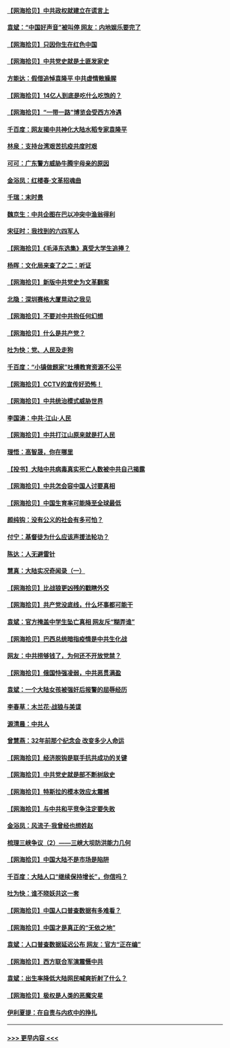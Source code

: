 #### [【网海拾贝】中共政权就建立在谎言上](../pages/nsc993/n12981880.md?t=05291352) 
#### [袁斌：“中国好声音”被叫停 网友：内地娱乐要完了](../pages/nsc993/n12981826.md?t=05291352) 
#### [【网海拾贝】只因你生在红色中国](../pages/nsc993/n12979096.md?t=05291352) 
#### [【网海拾贝】中共党史就是土匪发家史](../pages/nsc993/n12976478.md?t=05291352) 
#### [方能达：假借追悼袁隆平 中共虚情散臊腥](../pages/nsc993/n12976396.md?t=05291352) 
#### [【网海拾贝】14亿人到底是吃什么吃饱的？](../pages/nsc993/n12974125.md?t=05291352) 
#### [【网海拾贝】“一带一路”博览会受西方冷遇](../pages/nsc993/n12971787.md?t=05291352) 
#### [千百度：网友揭中共神化大陆水稻专家袁隆平](../pages/nsc993/n12971733.md?t=05291352) 
#### [林泉：支持台湾艰苦抗疫共度时艰](../pages/nsc993/n12971350.md?t=05291352) 
#### [可可：广东警方威胁牛腾宇母亲的原因](../pages/nsc993/n12971100.md?t=05291352) 
#### [金浴凤：红楼春·文革招魂曲](../pages/nsc993/n12970354.md?t=05291352) 
#### [千瑞：末时景](../pages/nsc993/n12970337.md?t=05291352) 
#### [魏京生：中共企图在巴以冲突中渔翁得利](../pages/nsc993/n12970286.md?t=05291352) 
#### [宋征时：我找到的六四军人](../pages/nsc993/n12970213.md?t=05291352) 
#### [【网海拾贝】《毛泽东选集》真受大学生追捧？](../pages/nsc993/n12968779.md?t=05291352) 
#### [杨晖：文化局来查了之二：听证](../pages/nsc993/n12966528.md?t=05291352) 
#### [【网海拾贝】新版中共党史为文革翻案](../pages/nsc993/n12967526.md?t=05291352) 
#### [北隐：深圳赛格大厦晃动之我见](../pages/nsc993/n12967393.md?t=05291352) 
#### [【网海拾贝】不要对中共抱任何幻想](../pages/nsc993/n12965222.md?t=05291352) 
#### [【网海拾贝】什么是共产党？](../pages/nsc993/n12962781.md?t=05291352) 
#### [吐为快：党、人民及走狗](../pages/nsc993/n12962747.md?t=05291352) 
#### [千百度：“小镇做题家”吐槽教育资源不公平](../pages/nsc993/n12962705.md?t=05291352) 
#### [【网海拾贝】CCTV的宣传好恐怖！](../pages/nsc993/n12959984.md?t=05291352) 
#### [【网海拾贝】中共统治模式威胁世界](../pages/nsc993/n12957622.md?t=05291352) 
#### [李国涛：中共‧江山‧人民](../pages/nsc993/n12957502.md?t=05291352) 
#### [【网海拾贝】中共打江山原来就是打人民](../pages/nsc993/n12954345.md?t=05291352) 
#### [理悟：高智晟，你在哪里](../pages/nsc993/n12953115.md?t=05291352) 
#### [【投书】大陆中共病毒真实死亡人数被中共自己揭露](../pages/nsc993/n12953050.md?t=05291352) 
#### [【网海拾贝】中共怎会容中国人讨要真相](../pages/nsc993/n12952161.md?t=05291352) 
#### [【网海拾贝】中国生育率可能降至全球最低](../pages/nsc993/n12948793.md?t=05291352) 
#### [颜纯钩：没有公义的社会有多可怕？](../pages/nsc993/n12947626.md?t=05291352) 
#### [付宁：基督徒为什么应该声援法轮功？](../pages/nsc993/n12947233.md?t=05291352) 
#### [陈达：人无避雷针](../pages/nsc993/n12947098.md?t=05291352) 
#### [慧真：大陆实况奇闻录（一）](../pages/nsc993/n12945811.md?t=05291352) 
#### [【网海拾贝】比战狼更凶残的戳瞎外交](../pages/nsc993/n12945717.md?t=05291352) 
#### [【网海拾贝】共产党没底线，什么坏事都可能干](../pages/nsc993/n12942090.md?t=05291352) 
#### [袁斌：官方掩盖中学生坠亡真相 网友斥“糊弄谁”](../pages/nsc993/n12942029.md?t=05291352) 
#### [【网海拾贝】巴西总统暗指疫情是中共生化战](../pages/nsc993/n12938999.md?t=05291352) 
#### [网友：中共捞够钱了，为何还不开放党禁？](../pages/nsc993/n12938952.md?t=05291352) 
#### [【网海拾贝】俄国恃强凌弱，中共恶贯满盈](../pages/nsc993/n12936626.md?t=05291352) 
#### [袁斌：一个大陆女孩被强奸后报警的屈辱经历](../pages/nsc993/n12936547.md?t=05291352) 
#### [李春草：木兰花·战狼与美谍](../pages/nsc993/n12935995.md?t=05291352) 
#### [源清晨：中共人](../pages/nsc993/n12935589.md?t=05291352) 
#### [曾慧燕：32年前那个纪念会 改变多少人命运](../pages/nsc993/n12934233.md?t=05291352) 
#### [【网海拾贝】经济脱钩是联手抗共成功的关键](../pages/nsc993/n12934176.md?t=05291352) 
#### [【网海拾贝】中共党史就是部不断树敌史](../pages/nsc993/n12932844.md?t=05291352) 
#### [【网海拾贝】特斯拉的模本效应太震撼](../pages/nsc993/n12925626.md?t=05291352) 
#### [【网海拾贝】与中共和平竞争注定要失败](../pages/nsc993/n12923326.md?t=05291352) 
#### [金浴凤：风流子‧我曾经也想姓赵](../pages/nsc993/n12920911.md?t=05291352) 
#### [梳理三峡争议（2）——三峡大坝防洪能力几何](../pages/nsc993/n12920173.md?t=05291352) 
#### [【网海拾贝】中国大陆不是市场是陷阱](../pages/nsc993/n12920143.md?t=05291352) 
#### [千百度：大陆人口“继续保持增长”，你信吗？](../pages/nsc993/n12918946.md?t=05291352) 
#### [吐为快：谁不晓妖共这一套](../pages/nsc993/n12918941.md?t=05291352) 
#### [【网海拾贝】中国人口普查数据有多难看？](../pages/nsc993/n12917822.md?t=05291352) 
#### [【网海拾贝】中国才是真正的“无依之地”](../pages/nsc993/n12915845.md?t=05291352) 
#### [袁斌：人口普查数据延迟公布 网友：官方“正在编”](../pages/nsc993/n12915748.md?t=05291352) 
#### [【网海拾贝】西方联合军演震慑中共](../pages/nsc993/n12913466.md?t=05291352) 
#### [袁斌：出生率降低大陆网民喊爽折射了什么？](../pages/nsc993/n12913365.md?t=05291352) 
#### [【网海拾贝】极权是人类的恶魔灾星](../pages/nsc993/n12910697.md?t=05291352) 
#### [伊利夏提：在自责与内疚中的挣扎](../pages/nsc993/n12910493.md?t=05291352) 

----
#### [ >>> 更早内容 <<< ](../indexes/nsc993-earlier.md)
